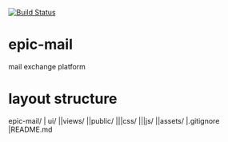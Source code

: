 [![Build Status](https://travis-ci.com/blessberry/epic-mail.svg?branch=master)](https://travis-ci.com/blessberry/epic-mail)

# epic-mail
mail exchange platform

# layout structure
epic-mail/
| ui/
||views/
||public/
|||css/
|||js/
||assets/
|.gitignore
|README.md
